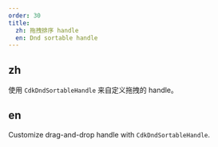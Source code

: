 ```yaml
---
order: 30
title:
  zh: 拖拽排序 handle
  en: Dnd sortable handle
---
```


## zh

使用 `CdkDndSortableHandle` 来自定义拖拽的 handle。

## en

Customize drag-and-drop handle with `CdkDndSortableHandle`.
